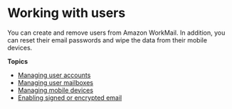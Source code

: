 # Working with users<a name="users_overview"></a>

You can create and remove users from Amazon WorkMail\. In addition, you can reset their email passwords and wipe the data from their mobile devices\.

**Topics**
+ [Managing user accounts](manage-users.md)
+ [Managing user mailboxes](manage-mailboxes.md)
+ [Managing mobile devices](manage-devices.md)
+ [Enabling signed or encrypted email](enable_encryption.md)